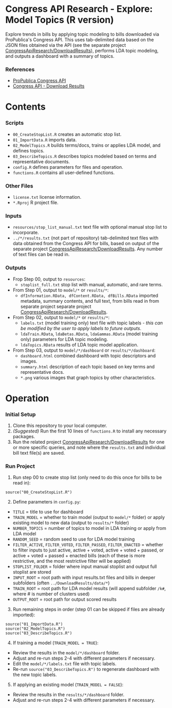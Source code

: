 # Congress API Research - Explore: Model Topics (R version)

Explore trends in bills by applying topic modeling to bills downloaded via ProPublica's Congress API. This uses tab-delimited data based on the JSON files obtained via the API (see the separate project [CongressApiResearch/DownloadResults](https://github.com/kfarooque/CongressApiResearch/tree/master/DownloadResults)), performs LDA topic modeling, and outputs a dashboard with a summary of topics.

### References
* [ProPublica Congress API](https://projects.propublica.org/api-docs/congress-api/)
* [Congress API - Download Results](https://github.com/kfarooque/CongressApiDownloadResults)

# Contents

### Scripts
* `00_CreateStopList.R` creates an automatic stop list.
* `01_ImportData.R` imports data.
* `02_ModelTopics.R` builds terms/docs, trains or applies LDA model, and defines topics.
* `03_DescribeTopics.R` describes topics modeled based on terms and representative documents.
* `config.R` defines parameters for files and operation.
* `functions.R` contains all user-defined functions.

### Other Files
* `license.txt` license information.
* `*.Rproj` R project file.

### Inputs
* `resources/stop_list_manual.txt` text file with optional manual stop list to incorporate.
* `../*/results.txt` (not part of repository) tab-delimited text files with data obtained from the Congress API for bills, based on output of the separate project [CongressApiResearch/DownloadResults](https://github.com/kfarooque/CongressApiResearch/tree/master/DownloadResults). Any number of text files can be read in.

### Outputs
* Frop Step 00, output to `resources`:
  * `stoplist_full.txt` stop list with manual, automatic, and rare terms.
* From Step 01, output to `model/*` or `results/*`:
  * `dfInformation.RData, dfContent.RData, dfBills.RData` imported metadata, summary contents, and full text, from bills read in from separate project separate project [CongressApiResearch/DownloadResults](https://github.com/kfarooque/CongressApiResearch/tree/master/DownloadResults).
* From Step 02, output to `model/*` or `results/*`:
  * `labels.txt` (model training only) text file with topic labels - *this can be modified by the user to apply labels to future outputs*.
  * `ldaTrain.RData`, `ldaBetas.RData`, `ldaGammas.RData` (model training only) parameters for LDA topic modeling.
  * `ldaTopics.RData` results of LDA topic model application.
* From Step 03, output to `model/*/dashboard` or `results/*/dashboard`:
  * `dashboard.html` combined dashboard with topic descriptors and images.
  * `summary.html` description of each topic based on key terms and representative docs.
  * `*.png` various images that graph topics by other characteristics.

# Operation

### Initial Setup
1. Clone this repository to your local computer.
2. *(Suggested)* Run the first 10 lines of `functions.R` to install any necessary packages.
3. Run the related project [CongressApiResearch/DownloadResults](https://github.com/kfarooque/CongressApiResearch/tree/master/DownloadResults) for one or more specific queries, and note where the `results.txt` and individual bill text file(s) are saved.

### Run Project
1. Run step 00 to create stop list (only need to do this once for bills to be read in):
  ```
  source("00_CreateStopList.R")
  ```
2. Define parameters in `config.py`:
  * `TITLE` = title to use for dashboard
  * `TRAIN_MODEL` = whether to train model (output to `model/*` folder) or apply existing model to new data (output to `results/*` folder)
  * `NUMBER_TOPICS` = number of topics to model in LDA training or apply from LDA model
  * `RANDOM_SEED` = random seed to use for LDA model training
  * `FILTER_ACTIVE`, `FILTER_VOTED`, `FILTER_PASSED`, `FILTER_ENACTED` = whether to filter inputs to just active, active + voted, active + voted + passed, or active + voted + passed + enacted bills (each of these is more restrictive, and the most restrictive filter will be applied)
  * `STOPLIST_FOLDER` = folder where input manual stoplist and output full stoplist are stored
  * `INPUT_ROOT` = root path with input results.txt files and bills in deeper subfolders (often `../DownloadResults/data/*`)
  * `TRAIN_ROOT` = root path for LDA model results (will append subfolder `/k#`, where # is number of clusters used)
  * `OUTPUT_ROOT` = root path for output scored results
3. Run remaining steps in order (step 01 can be skipped if files are already imported):
  ```
  source("01_ImportData.R")
  source("02_ModelTopics.R")
  source("03_DescribeTopics.R")
  ```
4. If training a model (`TRAIN_MODEL = TRUE`):
  * Review the results in the `model/*/dashboard` folder.
  * Adjust and re-run steps 2-4 with different parameters if necessary.
  * Edit the `model/*/labels.txt` file with topic labels.
  * Re-run `source("03_DescribeTopics.R")` to regenerate dashboard with the new topic labels.
5. If applying an existing model (`TRAIN_MODEL = FALSE`):
  * Review the results in the `results/*/dashboard` folder.
  * Adjust and re-run steps 2-4 with different parameters if necessary.
